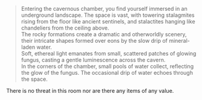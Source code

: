 >Entering the cavernous chamber, you find yourself immersed in an underground landscape. The space is vast, with towering stalagmites rising from the floor like ancient sentinels, and stalactites hanging like chandeliers from the ceiling above.
><br>The rocky formations create a dramatic and otherworldly scenery, their intricate shapes formed over eons by the slow drip of mineral-laden water.
><br>Soft, ethereal light emanates from small, scattered patches of glowing fungus, casting a gentle luminescence across the cavern.
><br>In the corners of the chamber, small pools of water collect, reflecting the glow of the fungus. The occasional drip of water echoes through the space.

There is no threat in this room nor are there any items of any value.